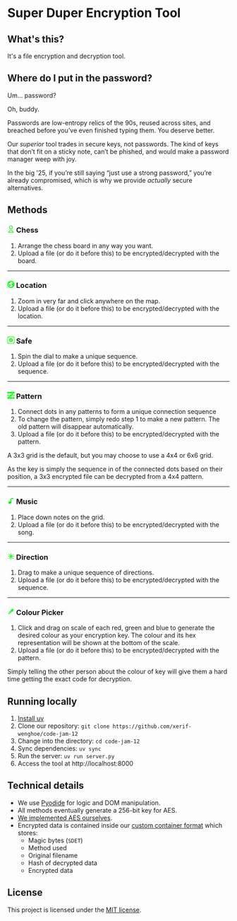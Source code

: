 # Super Duper Encryption Tool

## What's this?

It's a file encryption and decryption tool.

## Where do I put in the password?

Um... password?

Oh, buddy.

Passwords are low-entropy relics of the 90s, reused across sites, and breached before you’ve even finished typing them. You deserve better.

Our _superior_ tool trades in secure keys, not passwords. The kind of keys that don’t fit on a sticky note, can’t be phished, and would make a password manager weep with joy.

In the big '25, if you’re still saying “just use a strong password,” you’re already compromised, which is why we provide _actually_ secure alternatives.

## Methods

### <img src="static/methods/chess/img.png" /> Chess

1. Arrange the chess board in any way you want.
2. Upload a file (or do it before this) to be encrypted/decrypted with the board.

---

### <img src="static/methods/location/img.png" /> Location

1. Zoom in very far and click anywhere on the map.
2. Upload a file (or do it before this) to be encrypted/decrypted with the location.

---

### <img src="static/methods/safe/img.png" /> Safe

1. Spin the dial to make a unique sequence.
2. Upload a file (or do it before this) to be encrypted/decrypted with the sequence.

---

### <img src="static/methods/pattern_lock/img.png" /> Pattern

1. Connect dots in any patterns to form a unique connection sequence
2. To change the pattern, simply redo step 1 to make a new pattern. The old pattern will disappear automatically.
3. Upload a file (or do it before this) to be encrypted/decrypted with the pattern.

A 3x3 grid is the default, but you may choose to use a 4x4 or 6x6 grid.

As the key is simply the sequence in of the connected dots based on their position, a 3x3 encrypted file can be decrypted from a 4x4 pattern.

---

### <img src="static/methods/music/img.png" /> Music

1. Place down notes on the grid.
2. Upload a file (or do it before this) to be encrypted/decrypted with the song.

---

### <img src="static/methods/direction/img.png" width="16" /> Direction

1. Drag to make a unique sequence of directions.
2. Upload a file (or do it before this) to be encrypted/decrypted with the sequence.

---

### <img src="static/methods/colour_picker/img.png" /> Colour Picker

1. Click and drag on scale of each red, green and blue to generate the desired colour as your encryption key. The colour and its hex representation will be shown at the bottom of the scale.
2. Upload a file (or do it before this) to be encrypted/decrypted with the pattern.

Simply telling the other person about the colour of key will give them a hard time getting the exact code for decryption.

## Running locally

1. [Install uv](https://docs.astral.sh/uv/getting-started/installation/)
2. Clone our repository: `git clone https://github.com/xerif-wenghoe/code-jam-12`
3. Change into the directory: `cd code-jam-12`
4. Sync dependencies: `uv sync`
5. Run the server: `uv run server.py`
6. Access the tool at http://localhost:8000

## Technical details

- We use [Pyodide](https://pyodide.org/) for logic and DOM manipulation.
- All methods eventually generate a 256-bit key for AES.
- [We implemented AES ourselves](cj12/aes.py).
- Encrypted data is contained inside our [custom container format](cj12/container.py) which stores:
  - Magic bytes (`SDET`)
  - Method used
  - Original filename
  - Hash of decrypted data
  - Encrypted data

## License

This project is licensed under the [MIT license](LICENSE).

